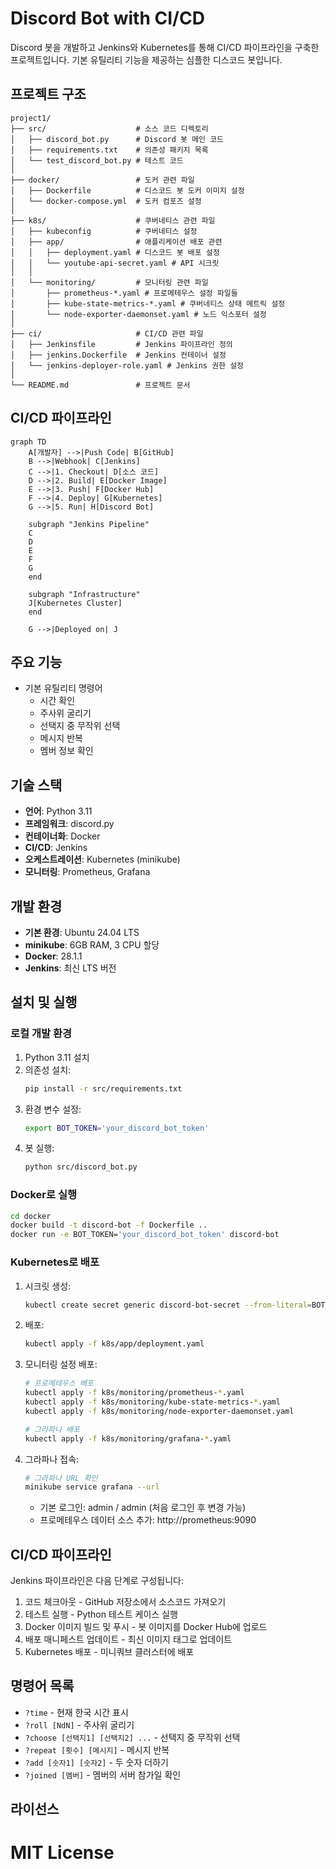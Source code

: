 # Discord Bot with CI/CD

Discord 봇을 개발하고 Jenkins와 Kubernetes를 통해 CI/CD 파이프라인을 구축한 프로젝트입니다. 기본 유틸리티 기능을 제공하는 심플한 디스코드 봇입니다.

## 프로젝트 구조

```
project1/
├── src/                    # 소스 코드 디렉토리
│   ├── discord_bot.py      # Discord 봇 메인 코드
│   ├── requirements.txt    # 의존성 패키지 목록
│   └── test_discord_bot.py # 테스트 코드
│
├── docker/                 # 도커 관련 파일
│   ├── Dockerfile          # 디스코드 봇 도커 이미지 설정
│   └── docker-compose.yml  # 도커 컴포즈 설정
│
├── k8s/                    # 쿠버네티스 관련 파일
│   ├── kubeconfig          # 쿠버네티스 설정
│   ├── app/                # 애플리케이션 배포 관련
│   │   ├── deployment.yaml # 디스코드 봇 배포 설정
│   │   └── youtube-api-secret.yaml # API 시크릿
│   │
│   └── monitoring/         # 모니터링 관련 파일
│       ├── prometheus-*.yaml # 프로메테우스 설정 파일들
│       ├── kube-state-metrics-*.yaml # 쿠버네티스 상태 메트릭 설정
│       └── node-exporter-daemonset.yaml # 노드 익스포터 설정
│
├── ci/                     # CI/CD 관련 파일
│   ├── Jenkinsfile         # Jenkins 파이프라인 정의
│   ├── jenkins.Dockerfile  # Jenkins 컨테이너 설정
│   └── jenkins-deployer-role.yaml # Jenkins 권한 설정
│
└── README.md               # 프로젝트 문서
```

## CI/CD 파이프라인

```mermaid
graph TD
    A[개발자] -->|Push Code| B[GitHub]
    B -->|Webhook| C[Jenkins]
    C -->|1. Checkout| D[소스 코드]
    D -->|2. Build| E[Docker Image]
    E -->|3. Push| F[Docker Hub]
    F -->|4. Deploy| G[Kubernetes]
    G -->|5. Run| H[Discord Bot]
    
    subgraph "Jenkins Pipeline"
    C
    D
    E
    F
    G
    end
    
    subgraph "Infrastructure"
    J[Kubernetes Cluster]
    end
    
    G -->|Deployed on| J
```

## 주요 기능

- 기본 유틸리티 명령어
  - 시간 확인
  - 주사위 굴리기
  - 선택지 중 무작위 선택
  - 메시지 반복
  - 멤버 정보 확인


## 기술 스택

- **언어**: Python 3.11
- **프레임워크**: discord.py
- **컨테이너화**: Docker
- **CI/CD**: Jenkins
- **오케스트레이션**: Kubernetes (minikube)
- **모니터링**: Prometheus, Grafana

## 개발 환경

- **기본 환경**: Ubuntu 24.04 LTS
- **minikube**: 6GB RAM, 3 CPU 할당
- **Docker**: 28.1.1
- **Jenkins**: 최신 LTS 버전

## 설치 및 실행

### 로컬 개발 환경

1. Python 3.11 설치
2. 의존성 설치:
   ```bash
   pip install -r src/requirements.txt
   ```
3. 환경 변수 설정:
   ```bash
   export BOT_TOKEN='your_discord_bot_token'
   ```
4. 봇 실행:
   ```bash
   python src/discord_bot.py
   ```

### Docker로 실행

```bash
cd docker
docker build -t discord-bot -f Dockerfile ..
docker run -e BOT_TOKEN='your_discord_bot_token' discord-bot
```

### Kubernetes로 배포

1. 시크릿 생성:
   ```bash
   kubectl create secret generic discord-bot-secret --from-literal=BOT_TOKEN='your_discord_bot_token'
   ```

2. 배포:
   ```bash
   kubectl apply -f k8s/app/deployment.yaml
   ```

3. 모니터링 설정 배포:
   ```bash
   # 프로메테우스 배포
   kubectl apply -f k8s/monitoring/prometheus-*.yaml
   kubectl apply -f k8s/monitoring/kube-state-metrics-*.yaml
   kubectl apply -f k8s/monitoring/node-exporter-daemonset.yaml
   
   # 그라파나 배포
   kubectl apply -f k8s/monitoring/grafana-*.yaml
   ```

4. 그라파나 접속:
   ```bash
   # 그라파나 URL 확인
   minikube service grafana --url
   ```
   - 기본 로그인: admin / admin (처음 로그인 후 변경 가능)
   - 프로메테우스 데이터 소스 추가: http://prometheus:9090

## CI/CD 파이프라인

Jenkins 파이프라인은 다음 단계로 구성됩니다:

1. 코드 체크아웃 - GitHub 저장소에서 소스코드 가져오기
2. 테스트 실행 - Python 테스트 케이스 실행
3. Docker 이미지 빌드 및 푸시 - 봇 이미지를 Docker Hub에 업로드
4. 배포 매니페스트 업데이트 - 최신 이미지 태그로 업데이트
5. Kubernetes 배포 - 미니쿼브 클러스터에 배포

## 명령어 목록

- `?time` - 현재 한국 시간 표시
- `?roll [NdN]` - 주사위 굴리기
- `?choose [선택지1] [선택지2] ...` - 선택지 중 무작위 선택
- `?repeat [횟수] [메시지]` - 메시지 반복
- `?add [숫자1] [숫자2]` - 두 숫자 더하기
- `?joined [멤버]` - 멤버의 서버 참가일 확인

## 라이선스

MIT License
=======